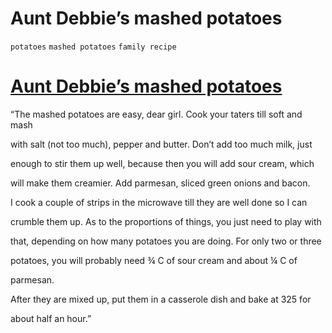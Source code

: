# Aunt Debbie’s mashed potatoes

`potatoes` `mashed potatoes` `family recipe`

# [Aunt Debbie’s mashed potatoes](http://hashtagrecipes.tumblr.com/post/130571414202/aunt-debbies-mashed-potatoes)

“The mashed potatoes are easy, dear girl. Cook your taters till soft and mash

with salt \(not too much\), pepper and butter. Don’t add too much milk, just

enough to stir them up well, because then you will add sour cream, which

will make them creamier. Add parmesan, sliced green onions and bacon.

I cook a couple of strips in the microwave till they are well done so I can

crumble them up. As to the proportions of things, you just need to play with

that, depending on how many potatoes you are doing. For only two or three

potatoes, you will probably need ¾ C of sour cream and about ¼ C of

parmesan.

After they are mixed up, put them in a casserole dish and bake at 325 for

about half an hour.”
